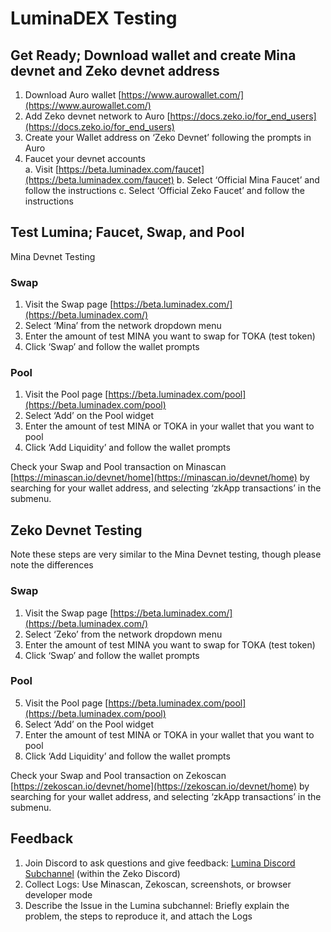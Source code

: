 # LuminaDEX Testing

## Get Ready; Download wallet and create Mina devnet and Zeko devnet address

1. Download Auro wallet [https://www.aurowallet.com/](https://www.aurowallet.com/)
2. Add Zeko devnet network to Auro [https://docs.zeko.io/for_end_users](https://docs.zeko.io/for_end_users)
3. Create your Wallet address on ‘Zeko Devnet’ following the prompts in Auro
4. Faucet your devnet accounts   
    a. Visit [https://beta.luminadex.com/faucet](https://beta.luminadex.com/faucet)
    b. Select ‘Official Mina Faucet’ and follow the instructions
    c. Select ‘Official Zeko Faucet’ and follow the instructions

## Test Lumina; Faucet, Swap, and Pool
Mina Devnet Testing

### Swap
1. Visit the Swap page [https://beta.luminadex.com/](https://beta.luminadex.com/)
2. Select ‘Mina’ from the network dropdown menu 
3. Enter the amount of test MINA you want to swap for TOKA (test token)
4. Click ‘Swap’ and follow the wallet prompts

### Pool
1. Visit the Pool page [https://beta.luminadex.com/pool](https://beta.luminadex.com/pool)
2. Select ‘Add’ on the Pool widget
3. Enter the amount of test MINA or TOKA in your wallet that you want to pool
4. Click ‘Add Liquidity’ and follow the wallet prompts

Check your Swap and Pool transaction on Minascan [https://minascan.io/devnet/home](https://minascan.io/devnet/home) by searching for your wallet address, and selecting ‘zkApp transactions’ in the submenu.

## Zeko Devnet Testing
Note these steps are very similar to the Mina Devnet testing, though please note the differences
### Swap
1. Visit the Swap page [https://beta.luminadex.com/](https://beta.luminadex.com/)
2. Select ‘Zeko’ from the network dropdown menu 
3. Enter the amount of test MINA you want to swap for TOKA (test token)
4. Click ‘Swap’ and follow the wallet prompts

### Pool
5. Visit the Pool page [https://beta.luminadex.com/pool](https://beta.luminadex.com/pool)
6. Select ‘Add’ on the Pool widget
7. Enter the amount of test MINA or TOKA in your wallet that you want to pool
8. Click ‘Add Liquidity’ and follow the wallet prompts

Check your Swap and Pool transaction on Zekoscan [https://zekoscan.io/devnet/home](https://zekoscan.io/devnet/home) by searching for your wallet address, and selecting ‘zkApp transactions’ in the submenu.

## Feedback
1. Join Discord to ask questions and give feedback: [Lumina Discord Subchannel](https://discord.gg/JKfDdPvJdS) (within the Zeko Discord)
2. Collect Logs: Use Minascan, Zekoscan, screenshots, or browser developer mode
3. Describe the Issue in the Lumina subchannel: Briefly explain the problem, the steps to reproduce it, and attach the Logs
